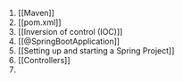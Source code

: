 1. [[Maven]] 
2. [[pom.xml]]
3. [[Inversion of control (IOC)]]
4. [[@SpringBootApplication]]
5. [[Setting up and starting a Spring Project]]
6. [[Controllers]]
7. 